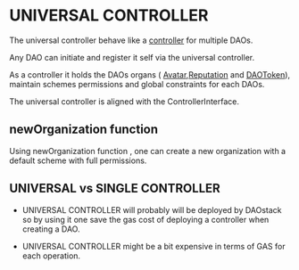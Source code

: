 # UNIVERSAL CONTROLLER

The universal controller behave like a [controller](Controller.md) for multiple DAOs.

Any DAO can initiate and register it self via the universal controller.

As a controller it holds the DAOs organs ( [Avatar](./Avatar.md),[Reputation](Reputation.md) and [DAOToken](DAOToken.md)), maintain schemes permissions and global constraints for each DAOs.

The universal controller is aligned with the ControllerInterface.

## newOrganization function

Using newOrganization function , one can create a new organization with a default scheme with full permissions.

## UNIVERSAL vs SINGLE CONTROLLER

- UNIVERSAL CONTROLLER will probably will be deployed by DAOstack so by using it
   one save the gas cost of deploying a controller when creating a DAO.
   
- UNIVERSAL CONTROLLER might be a bit expensive in terms of GAS for each operation. 
